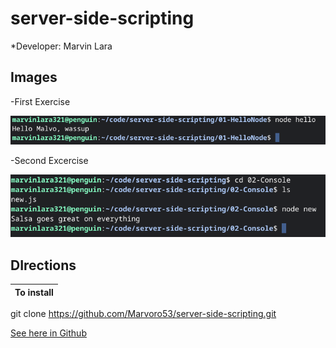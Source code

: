 # server-side-scripting

*Developer: Marvin Lara
## Images
-First Exercise

![](Images/first.png)

-Second Excercise

![](Images/second.png)

## DIrections

**To install** |
---------------|
git clone https://github.com/Marvoro53/server-side-scripting.git
 
 [See here in Github](https://github.com/Marvoro53/server-side-scripting)

